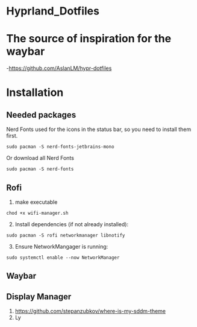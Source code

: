 # Hyprland_Dotfiles

# The source of inspiration for the waybar 
-https://github.com/AslanLM/hypr-dotfiles

# Installation


## Needed packages

Nerd Fonts used for the icons in the status bar, so you need to install them first.
```
sudo pacman -S nerd-fonts-jetbrains-mono
```

Or download all Nerd Fonts 
```
sudo pacman -S nerd-fonts
```

## Rofi 
1. make executable 

```
chod +x wifi-manager.sh 
```

2. Install dependencies (if not already installed):
```
sudo pacman -S rofi networkmanager libnotify
``` 

3. Ensure NetworkMangager is running:
```
sudo systemctl enable --now NetworkManager

```


## Waybar


## Display Manager 
1. https://github.com/stepanzubkov/where-is-my-sddm-theme
2. Ly 
